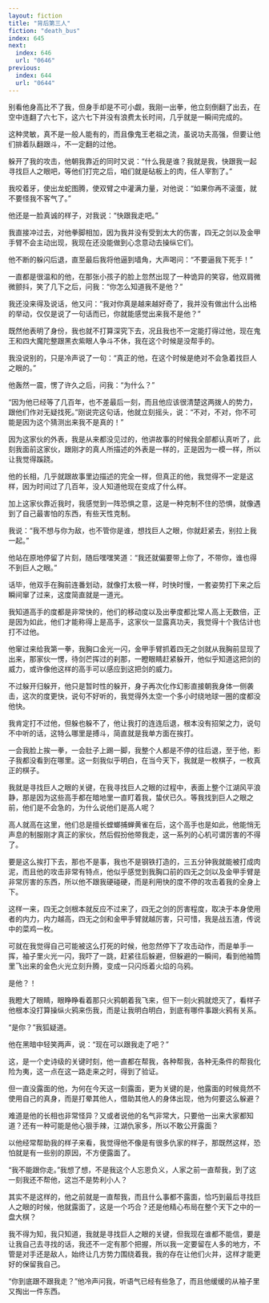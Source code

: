 ```yaml
---
layout: fiction
title: "背后第三人"
fiction: "death_bus"
index: 645
next:
  index: 646
  url: "0646"
previous:
  index: 644
  url: "0644"
---
```

别看他身高比不了我，但身手却是不可小觑，我刚一出拳，他立刻倒翻了出去，在空中连翻了六七下，这六七下并没有浪费太长时间，几乎就是一瞬间完成的。

这种灵敏，真不是一般人能有的，而且像鬼王老祖之流，虽说功夫高强，但要让他们排着队翻跟斗，不一定翻的过他。

躲开了我的攻击，他朝我靠近的同时又说：“什么我是谁？我就是我，快跟我一起寻找巨人之眼吧，等他们打完之后，咱们就是砧板上的肉，任人宰割了。”

我咬着牙，使出龙蛇图腾，使双臂之中灌满力量，对他说：“如果你再不滚蛋，就不要怪我不客气了。”

他还是一脸真诚的样子，对我说：“快跟我走吧。”

我直接冲过去，对他拳脚相加，因为我并没有受到太大的伤害，四无之剑以及金甲手臂不会主动出现，我现在还没能做到心念意动去操纵它们。

他不断的躲闪后退，直至最后我将他逼到墙角，大声喝问：“不要逼我下死手！”

一直都是很温和的他，在那张小孩子的脸上忽然出现了一种诡异的笑容，他双肩微微颤抖，笑了几下之后，问我：“你怎么知道我不是他？”

我还没来得及说话，他又问：“我对你真是越来越好奇了，我并没有做出什么出格的举动，仅仅是说了一句话而已，你就能感觉出来我不是他？”

既然他表明了身份，我也就不打算深究下去，况且我也不一定能打得过他，现在鬼王和四大魔陀整跟黑衣紫眼人争斗不休，我在这个时候是没帮手的。

我没说别的，只是冷声说了一句：“真正的他，在这个时候是绝对不会急着找巨人之眼的。”

他轰然一震，愣了许久之后，问我：“为什么？”

“因为他已经等了几百年，也不差最后一刻，而且他应该很清楚这两拨人的势力，跟他们作对无疑找死。”刚说完这句话，他就立刻摇头，说：“不对，不对，你不可能是因为这个猜测出来我不是真的！”

因为这家伙的外表，我是从来都没见过的，他讲故事的时候我全部都认真听了，此刻我面前这家伙，跟刚才的真人所描述的外表是一样的，正是因为一模一样，所以让我觉得蹊跷。

他的长相，几乎就跟故事里边描述的完全一样，但真正的他，我觉得不一定是这样，因为时间过了几百年，没人知道他现在变成了什么样。

加上这家伙靠近我时，我感觉到一阵恐惧之意，这是一种克制不住的恐惧，就像遇到了自己最害怕的东西，有些天性克制。

我说：“我不想与你为敌，也不管你是谁，想找巨人之眼，你就赶紧去，别拉上我一起。”

他站在原地停留了片刻，随后嘿嘿笑道：“我还就偏要带上你了，不带你，谁也得不到巨人之眼。”

话毕，他双手在胸前连番划动，就像打太极一样，时快时慢，一套姿势打下来之后瞬间窜了过来，这度简直就是一道光。

我知道高手的度都是非常快的，他们的移动度以及出拳度都比常人高上无数倍，正是因为如此，他们才能称得上是高手，这家伙一显露真功夫，我觉得十个我估计也打不过他。

他窜过来给我第一拳，我胸口金光一闪，金甲手臂抓着四无之剑就从我胸前显现了出来，那家伙一愣，待剑芒挥过的刹那，一瞪眼睛赶紧躲开，他似乎知道这把剑的威力，或许像他这样的高手可以感应到这把剑的威力。

不过躲开归躲开，他只是暂时性的躲开，身子再次化作幻影直接朝我身体一侧袭击，这次的度更快，说句不好听的，我觉得外太空一个多小时绕地球一圈的度都没他快。

我肯定打不过他，但躲也躲不了，他让我打的连连后退，根本没有招架之力，说句不中听的话，这特么哪里是搏斗，简直就是我单方面在挨打。

一会我脸上挨一拳，一会肚子上踢一脚，我整个人都是不停的往后退，至于他，影子我都没看到在哪里。这一刻我似乎明白，在当今天下，我就是一枚棋子，一枚真正的棋子。

我就是寻找巨人之眼的关键，在我寻找巨人之眼的过程中，表面上整个江湖风平浪静，那是因为这些高手都在暗地里一直盯着我，蛰伏已久。等我找到巨人之眼之前，他们是不会急的，为什么说他们是高人呢？

高人就高在这里，他们总是擅长螳螂捕蝉黄雀在后，这个高手也是如此，他能悄无声息的制服刚才真正的家伙，然后假扮他带我走，这一系列的心机可谓厉害的不得了。

要是这么挨打下去，那也不是事，我也不是钢铁打造的，三五分钟我就能被打成肉泥，而且他的攻击非常有特点，他似乎感觉到我胸口前的四无之剑以及金甲手臂是非常厉害的东西，所以他不跟我硬碰硬，而是利用快的度不停的攻击着我的全身上下。

这样一来，四无之剑根本就反应不过来了，四无之剑的厉害程度，取决于本身使用者的内力，内力越高，四无之剑和金甲手臂就越厉害，只可惜，我是战五渣，传说中的菜鸡一枚。

可就在我觉得自己可能被这么打死的时候，他忽然停下了攻击动作，而是单手一挥，袖子里火光一闪，我吓了一跳，赶紧往后躲避，但躲避的一瞬间，看到他袖筒里飞出来的金色火光立刻升腾，变成一只闪烁着火焰的乌鸦。

是他？！

我瞪大了眼睛，眼睁睁看着那只火鸦朝着我飞来，但下一刻火鸦就熄灭了，看样子他根本没打算操纵火鸦来伤我，而是让我明白明白，到底有哪件事跟火鸦有关系。

“是你？”我狐疑道。

他在黑暗中轻笑两声，说：“现在可以跟我走了吧？”

这，是一个史诗级的关键时刻，他一直都在帮我，各种帮我，各种无条件的帮我化险为夷，这一点在这一路走来之时，得到了验证。

但一直没露面的他，为何在今天这一刻露面，更为关键的是，他露面的时候竟然不使用自己的真身，而是打晕其他人，借助其他人的身体出现，他为何要这么躲避？

难道是他的长相也非常怪异？又或者说他的名气非常大，只要他一出来大家都知道？还有一种可能是他心狠手辣，江湖仇家多，所以不敢公开露面？

以他经常帮助我的样子来看，我觉得他不像是有很多仇家的样子，那既然这样，恐怕就是有一些别的原因，不方便露面了。

“我不能跟你走。”我想了想，不是我这个人忘恩负义，人家之前一直帮我，到了这一刻我还不帮他，这岂不是势利小人？

其实不是这样的，他之前就是一直帮我，而且什么事都不露面，恰巧到最后寻找巨人之眼的时候，他就露面了，这是一个巧合？还是他精心布局在整个天下之中的一盘大棋？

我不得为知，我只知道，我就是寻找巨人之眼的关键，但我现在谁都不能信，要是让我自己去寻找的话，我还不一定有那个把握，所以我一定要留在人多的地方，不管是对手还是敌人，始终让几方势力围绕着我，我的存在让他们火并，这样才能更好的保留我自己。

“你到底跟不跟我走？”他冷声问我，听语气已经有些急了，而且他缓缓的从袖子里又掏出一件东西。